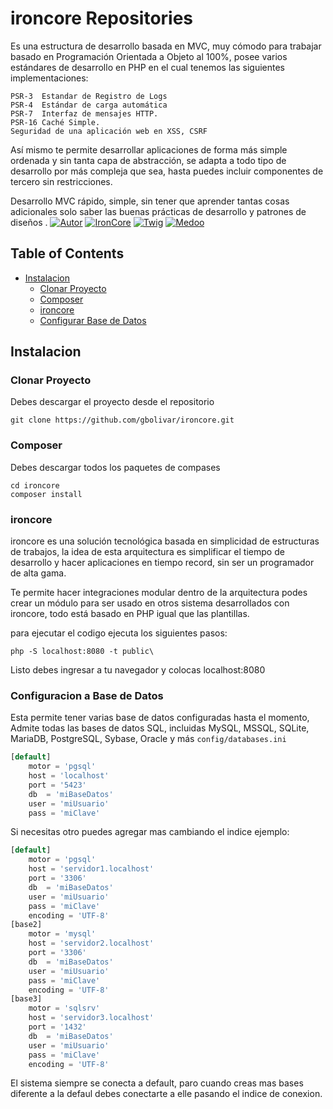 # ironcore Repositories


Es una estructura de desarrollo basada en MVC, muy cómodo para trabajar basado en Programación Orientada a Objeto al 100%, posee varios estándares de desarrollo en PHP en el cual tenemos las siguientes implementaciones:
	
	PSR-3  Estandar de Registro de Logs
	PSR-4  Estándar de carga automática
	PSR-7  Interfaz de mensajes HTTP.
	PSR-16 Caché Simple.
	Seguridad de una aplicación web en XSS, CSRF

Así mismo te permite desarrollar aplicaciones de forma más simple ordenada y sin tanta capa de abstracción, se adapta a todo tipo de desarrollo por más compleja que sea, hasta puedes incluir componentes de tercero sin restricciones.

Desarrollo MVC rápido, simple, sin tener que aprender tantas cosas adicionales solo saber las buenas prácticas de desarrollo y patrones de diseños .
[![Autor](https://img.shields.io/badge/gbolivar-Autor-brightgreen.svg)](https://gregoriobolivar.com)
[![IronCore](https://img.shields.io/badge/ironcore-pre--alpha--01-orange.svg?style=flat-square)](https://github.com/gbolivar/ironcore)
[![Twig](https://img.shields.io/badge/twig-stable-yellow.svg?style=flat-square)](https://twig.symfony.com)
[![Medoo](https://img.shields.io/badge/Medoo-Estable-yellow.svg?style=flat-square)](https://twig.symfony.com)


## Table of Contents

- <a href="#installation">Instalacion</a>
    - <a href="#clonar">Clonar Proyecto</a>
    - <a href="#composer">Composer</a>
    - <a href="#ironcore">ironcore</a>
    - <a href="#config">Configurar Base de Datos</a>

## Instalacion

### Clonar Proyecto

Debes descargar el proyecto desde el repositorio 
```terminal
git clone https://github.com/gbolivar/ironcore.git 
```

### Composer
Debes descargar todos los paquetes de compases

```terminal
cd ironcore
composer install 
```


### ironcore
ironcore es una solución tecnológica basada en simplicidad de 
estructuras de trabajos, la idea de esta arquitectura es simplificar el tiempo de desarrollo y hacer aplicaciones en tiempo record, sin ser un programador de alta gama.

Te permite hacer integraciones modular dentro de la arquitectura podes crear un módulo para ser usado en otros sistema desarrollados con ironcore, todo está basado en PHP igual que las plantillas. 

para ejecutar el  codigo ejecuta los siguientes pasos:

```terminal
php -S localhost:8080 -t public\
```
Listo debes ingresar a tu navegador y colocas localhost:8080


### Configuracion a Base de Datos
Esta permite tener varias base de datos configuradas hasta el momento, Admite todas las bases de datos SQL, incluidas MySQL, MSSQL, SQLite, MariaDB, PostgreSQL, Sybase, Oracle y más
 `config/databases.ini`
```php
[default]
    motor = 'pgsql'
    host = 'localhost'
    port = '5423'
    db  = 'miBaseDatos'
    user = 'miUsuario'
    pass = 'miClave'
```
Si necesitas otro puedes agregar mas cambiando el indice ejemplo:

```php
[default]
    motor = 'pgsql'
    host = 'servidor1.localhost'
    port = '3306'
    db  = 'miBaseDatos'
    user = 'miUsuario'
    pass = 'miClave'
    encoding = 'UTF-8'
[base2]
    motor = 'mysql'
    host = 'servidor2.localhost'
    port = '3306'
    db  = 'miBaseDatos'
    user = 'miUsuario'
    pass = 'miClave'
    encoding = 'UTF-8'
[base3]
    motor = 'sqlsrv'
    host = 'servidor3.localhost'
    port = '1432'
    db  = 'miBaseDatos'
    user = 'miUsuario'
    pass = 'miClave'
    encoding = 'UTF-8'
```
El sistema siempre se conecta a default, paro cuando creas mas bases diferente a la defaul debes conectarte a elle pasando el indice de conexion.
